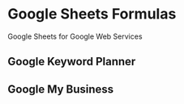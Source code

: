# Google Sheets Formulas
Google Sheets for Google Web Services

## Google Keyword Planner

## Google My Business
